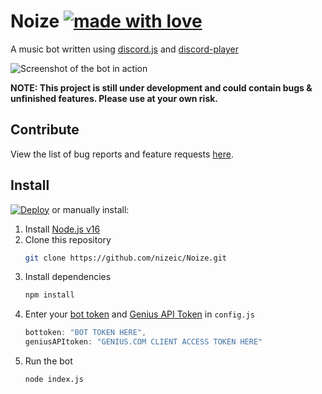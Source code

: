 # Noize [![made with love](https://img.shields.io/badge/made_with-love-red.svg)](https://shields.io/)
A music bot written using [discord.js](https://github.com/discordjs/discord.js) and [discord-player](https://github.com/Androz2091/discord-player)

![Screenshot of the bot in action](https://i.imgur.com/egGecyj.png)

**NOTE: This project is still under development and could contain bugs & unfinished features. Please use at your own risk.**

## Contribute
View the list of bug reports and feature requests [here](https://github.com/nizeic/Noize/issues).

## Install
[![Deploy](https://www.herokucdn.com/deploy/button.svg)](https://heroku.com/deploy) or manually install:
1. Install [Node.js v16](https://nodejs.org/en/download/current)
2. Clone this repository
    ```sh
    git clone https://github.com/nizeic/Noize.git
    ```
3. Install dependencies
    ```sh
    npm install
    ```
4. Enter your [bot token](https://discord.com/developers/applications) and [Genius API Token](https://genius.com/api-clients) in `config.js`
    ```js
    bottoken: "BOT TOKEN HERE",
    geniusAPItoken: "GENIUS.COM CLIENT ACCESS TOKEN HERE"
    ```
5. Run the bot
    ```sh
    node index.js
    ```